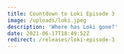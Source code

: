 ```yaml
---
title: Countdown to Loki Episode 3
image: /uploads/loki.jpeg
description: 'Where has Loki gone?'
date: 2021-06-17T18:49:52Z
redirect: /releases/loki-episode-3
---
```

